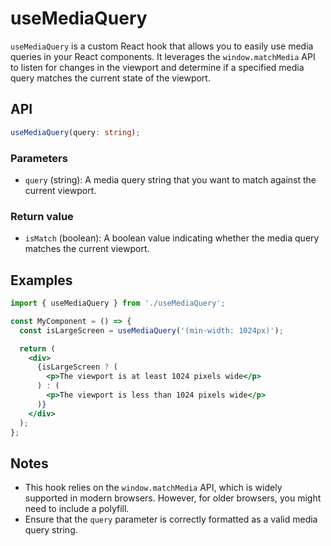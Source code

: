 # useMediaQuery

`useMediaQuery` is a custom React hook that allows you to easily use media queries in your React components.
It leverages the `window.matchMedia` API to listen for changes in the viewport and determine if a specified media query matches the current state of the viewport.

## API

```ts
useMediaQuery(query: string);
```

### Parameters

- `query` (string): A media query string that you want to match against the current viewport.

### Return value

- `isMatch` (boolean): A boolean value indicating whether the media query matches the current viewport.

## Examples

```jsx
import { useMediaQuery } from './useMediaQuery';

const MyComponent = () => {
  const isLargeScreen = useMediaQuery('(min-width: 1024px)');

  return (
    <div>
      {isLargeScreen ? (
        <p>The viewport is at least 1024 pixels wide</p>
      ) : (
        <p>The viewport is less than 1024 pixels wide</p>
      )}
    </div>
  );
};
```

## Notes

- This hook relies on the `window.matchMedia` API, which is widely supported in modern browsers. However, for older browsers, you might need to include a polyfill.
- Ensure that the `query` parameter is correctly formatted as a valid media query string.
